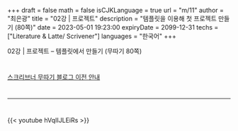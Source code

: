 +++
draft = false
math = false
isCJKLanguage = true
url = "m/11"
author = "최은광"
title = "02강 | 프로젝트"
description = "템플릿을 이용해 첫 프로젝트 만들기 (80쪽)"
date = 2023-05-01 19:23:00
expiryDate = 2099-12-31
techs = ["Literature & Latte/ Scrivener"]
languages = "한국어"
+++

02강 | 프로젝트 – 템플릿에서 만들기 (무따기 80쪽)

<!--more--> 

#

[스크리브너 무따기 블로그 이전 안내](../../docs/scrivener/newsroom/scrivener-notice-01/)

#

---

#

{{< youtube hVqIIJLEiRs >}}

#